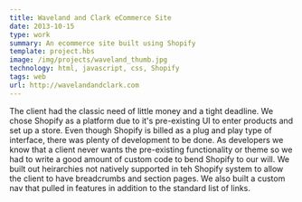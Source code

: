 ```yaml
---
title: Waveland and Clark eCommerce Site 
date: 2013-10-15
type: work
summary: An ecommerce site built using Shopify 
template: project.hbs
image: /img/projects/waveland_thumb.jpg
technology: html, javascript, css, Shopify 
tags: web
url: http://wavelandandclark.com
---
```

The client had the classic need of little money and a tight deadline. We chose Shopify as a platform due to it's pre-existing UI to enter products and set up a store. Even though Shopify is billed as a plug and play type of interface, there was plenty of development to be done. As developers we know that a client never wants the pre-existing functionality or theme so we had to write a good amount of custom code to bend Shopify to our will. We built out heirarchies not natively supported in
teh Shopify system to allow the client to have breadcrumbs and section pages. We also built a custom nav that pulled in features in addition to the standard list of links.


